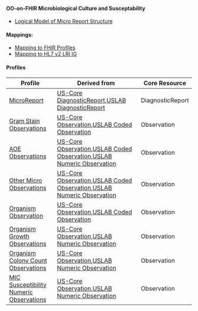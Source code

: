 ####  OO-on-FHIR Microbiological Culture and Susceptability

- [Logical Model of Micro Report Structure](microsusc-logical.html)

#### Mappings:
- [Mapping to FHIR Profiles](microsusc-mappings.html#Profiles)
- [Mapping to HL7 v2 LRI IG](microsusc-mappings.html#LRI)

#### Profiles

Profile|Derived from|Core Resource
---|---|---
[MicroReport](microreport.html)|[US-Core DiagnosticReport],[USLAB DiagnosticReport]|DiagnosticReport
[Gram Stain Observations](gramstain-component.html)|[US-Core Observation],[USLAB Coded Observation]|Observation
[AOE Observations](aoe-observation.html)|[US-Core Observation],[USLAB Coded Observation],[USLAB Numeric Observation]|Observation
[Other Micro Observations](other-observation.html)|[US-Core Observation],[USLAB Coded Observation],[USLAB Numeric Observation]|Observation
[Organism Observation](organism-observation.html)|[US-Core Observation],[USLAB Coded Observation]|Observation
[Organism Growth Observations](growth-observation.html)|[US-Core Observation],[USLAB Numeric Observation]|Observation
[Organism Colony Count Observations](count-observation.html)|[US-Core Observation],[USLAB Numeric Observation]|Observation
[MIC Susceptibility Numeric Observations](susc-observation.html)|[US-Core Observation],[USLAB Numeric Observation]|Observation

[US-Core DiagnosticReport]: (http://hl7.org/FHIR/us/daf/2016Sep/daf-core-diagnosticreport.html)
[US-Core Observation]: (http://hl7.org/FHIR/us/daf/2016Sep/daf-core-resultobs.html)
[USLAB DiagnosticReport]: (http://hl7.org/fhir/uslab/uslab-dr.html)
[USLAB Coded Observation]:  (http://hl7.org/fhir/uslab/uslab-obsquantity.html)
[USLAB Numeric Observation]:  (http://hl7.org/fhir/uslab/uslab-obscode.html)